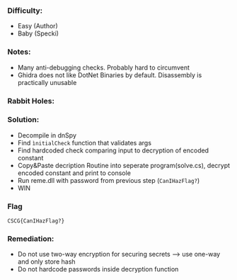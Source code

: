 ### Difficulty:
- Easy (Author)
- Baby (Specki)

### Notes:
- Many anti-debugging checks. Probably hard to circumvent
- Ghidra does not like DotNet Binaries by default. Disassembly is practically unusable

### Rabbit Holes:

### Solution:
- Decompile in dnSpy
- Find `ìnitialCheck` function that validates args
- Find hardcoded check comparing input to decryption of encoded constant
- Copy&Paste decription Routine into seperate program(solve.cs), decrypt encoded constant and print to console
- Run reme.dll with password from previous step (`CanIHazFlag?`)
- WIN

### Flag
`CSCG{CanIHazFlag?}`

### Remediation:
- Do not use two-way encryption for securing secrets --> use one-way and only store hash
- Do not hardcode passwords inside decryption function
